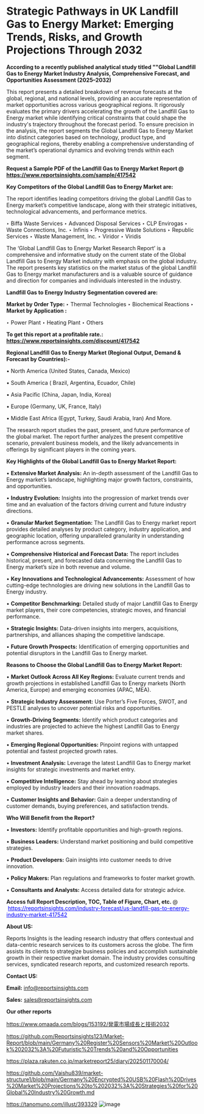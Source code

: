 # Strategic Pathways in UK Landfill Gas to Energy Market: Emerging Trends, Risks, and Growth Projections Through 2032

<strong>According to a recently published analytical study titled ""Global Landfill Gas to Energy Market Industry Analysis, Comprehensive Forecast, and Opportunities Assessment (2025–2032)</strong>

This report presents a detailed breakdown of revenue forecasts at the global, regional, and national levels, providing an accurate representation of market opportunities across various geographical regions. It rigorously evaluates the primary drivers accelerating the growth of the Landfill Gas to Energy market while identifying critical constraints that could shape the industry's trajectory throughout the forecast period. To ensure precision in the analysis, the report segments the Global Landfill Gas to Energy Market into distinct categories based on technology, product type, and geographical regions, thereby enabling a comprehensive understanding of the market’s operational dynamics and evolving trends within each segment.

<strong>Request a Sample PDF of the Landfill Gas to Energy Market Report </strong><strong>@<a href=https://www.reportsinsights.com/sample/417542 style=color:#0000ff;> https://www.reportsinsights.com/sample/417542</a></strong></font>

<strong>Key Competitors of the Global Landfill Gas to Energy Market are:</strong>

The report identifies leading competitors driving the global Landfill Gas to Energy market’s competitive landscape, along with their strategic initiatives, technological advancements, and performance metrics.

‣ Biffa Waste Services
‣ Advanced Disposal Services
‣ CLP Envirogas
‣ Waste Connections, Inc.
‣ Infinis
‣ Progressive Waste Solutions
‣ Republic Services
‣ Waste Management, Inc.
‣ Viridor
‣ Viridis

The ‘Global Landfill Gas to Energy Market Research Report’ is a comprehensive and informative study on the current state of the Global Landfill Gas to Energy Market industry with emphasis on the global industry. The report presents key statistics on the market status of the global Landfill Gas to Energy market manufacturers and is a valuable source of guidance and direction for companies and individuals interested in the industry.

<strong>Landfill Gas to Energy Industry Segmentation covered are:</strong>

<strong>Market by Order Type: </strong>
‣ Thermal Technologies
‣ Biochemical Reactions
‣ 
<strong>Market by Application :</strong>

‣ Power Plant
‣ Heating Plant
‣ Others

<strong>To get this report at a profitable rate.: <a href=https://www.reportsinsights.com/discount/417542 style=color:#0000ff;>https://www.reportsinsights.com/discount/417542</a></strong></font>

<strong>Regional Landfill Gas to Energy Market (Regional Output, Demand &amp; Forecast by Countries):-</strong>

• North America (United States, Canada, Mexico)

• South America ( Brazil, Argentina, Ecuador, Chile)

• Asia Pacific (China, Japan, India, Korea)

• Europe (Germany, UK, France, Italy)

• Middle East Africa (Egypt, Turkey, Saudi Arabia, Iran) And More.

The research report studies the past, present, and future performance of the global market. The report further analyzes the present competitive scenario, prevalent business models, and the likely advancements in offerings by significant players in the coming years.

<strong>Key Highlights of the Global Landfill Gas to Energy Market Report:</strong>

• <strong>Extensive Market Analysis:</strong> An in-depth assessment of the Landfill Gas to Energy market’s landscape, highlighting major growth factors, constraints, and opportunities.

• <strong>Industry Evolution:</strong> Insights into the progression of market trends over time and an evaluation of the factors driving current and future industry directions.

• <strong>Granular Market Segmentation:</strong> The Landfill Gas to Energy market report provides detailed analyses by product category, industry application, and geographic location, offering unparalleled granularity in understanding performance across segments.

• <strong>Comprehensive Historical and Forecast Data:</strong> The report includes historical, present, and forecasted data concerning the Landfill Gas to Energy market’s size in both revenue and volume.

• <strong>Key Innovations and Technological Advancements:</strong> Assessment of how cutting-edge technologies are driving new solutions in the Landfill Gas to Energy industry.

• <strong>Competitor Benchmarking:</strong> Detailed study of major Landfill Gas to Energy market players, their core competencies, strategic moves, and financial performance.

• <strong>Strategic Insights:</strong> Data-driven insights into mergers, acquisitions, partnerships, and alliances shaping the competitive landscape.

• <strong>Future Growth Prospects:</strong> Identification of emerging opportunities and potential disruptors in the Landfill Gas to Energy market.

<strong>Reasons to Choose the Global Landfill Gas to Energy Market Report:</strong>

• <strong>Market Outlook Across All Key Regions:</strong> Evaluate current trends and growth projections in established Landfill Gas to Energy markets (North America, Europe) and emerging economies (APAC, MEA).

• <strong>Strategic Industry Assessment:</strong> Use Porter’s Five Forces, SWOT, and PESTLE analyses to uncover potential risks and opportunities.

• <strong>Growth-Driving Segments:</strong> Identify which product categories and industries are projected to achieve the highest Landfill Gas to Energy market shares.

• <strong>Emerging Regional Opportunities:</strong> Pinpoint regions with untapped potential and fastest projected growth rates.

• <strong>Investment Analysis:</strong> Leverage the latest Landfill Gas to Energy market insights for strategic investments and market entry.

• <strong>Competitive Intelligence:</strong> Stay ahead by learning about strategies employed by industry leaders and their innovation roadmaps.

• <strong>Customer Insights and Behavior:</strong> Gain a deeper understanding of customer demands, buying preferences, and satisfaction trends.

<strong>Who Will Benefit from the Report?</strong>

• <strong>Investors:</strong> Identify profitable opportunities and high-growth regions.

• <strong>Business Leaders:</strong> Understand market positioning and build competitive strategies.

• <strong>Product Developers:</strong> Gain insights into customer needs to drive innovation.

• <strong>Policy Makers:</strong> Plan regulations and frameworks to foster market growth.

• <strong>Consultants and Analysts:</strong> Access detailed data for strategic advice.
</ul>
<strong>Access full Report Description, TOC, Table of Figure, Chart, etc. </strong>@  <a href=https://reportsinsights.com/industry-forecast/us-landfill-gas-to-energy-industry-market-417542 style=color:#0000ff;>https://reportsinsights.com/industry-forecast/us-landfill-gas-to-energy-industry-market-417542</a></font>

<strong><strong>About US</strong>:</strong>

Reports Insights is the leading research industry that offers contextual and data-centric research services to its customers across the globe. The firm assists its clients to strategize business policies and accomplish sustainable growth in their respective market domain. The industry provides consulting services, syndicated research reports, and customized research reports.

<strong>Contact US:</strong>

<p class=""""><b>Email:</b> <a href=mailto:info@reportsinsights.com>info@reportsinsights.com</a></p>
<p class=""""><b>Sales:</b> <a href=mailto:sales@reportsinsights.com>sales@reportsinsights.com</a></p>

<strong>Our other reports</strong>

<a href=https://www.omaada.com/blogs/153192/発電市場成長と技術2032>https://www.omaada.com/blogs/153192/発電市場成長と技術2032</a>

<a href=https://github.com/Reportsinsights123/Market-Report/blob/main/Germany%20Register%20Sensors%20Market%20Outlook%202032%3A%20Futuristic%20Trends%20and%20Opportunities>https://github.com/Reportsinsights123/Market-Report/blob/main/Germany%20Register%20Sensors%20Market%20Outlook%202032%3A%20Futuristic%20Trends%20and%20Opportunities</a>

<a href=https://plaza.rakuten.co.jp/marketreport25/diary/202501170004/>https://plaza.rakuten.co.jp/marketreport25/diary/202501170004/</a>

<a href=https://github.com/Vaishu839/market-structure1/blob/main/Germany%20Encrypted%20USB%20Flash%20Drives%20Market%20Projections%20to%202032%3A%20Strategies%20for%20Global%20Industry%20Growth.md>https://github.com/Vaishu839/market-structure1/blob/main/Germany%20Encrypted%20USB%20Flash%20Drives%20Market%20Projections%20to%202032%3A%20Strategies%20for%20Global%20Industry%20Growth.md</a>

<a href=https://tanomuno.com/illust/393329>https://tanomuno.com/illust/393329</a>
![image](https://github.com/user-attachments/assets/192bb5a7-84bf-4667-972c-fa6fe5e133bb)
